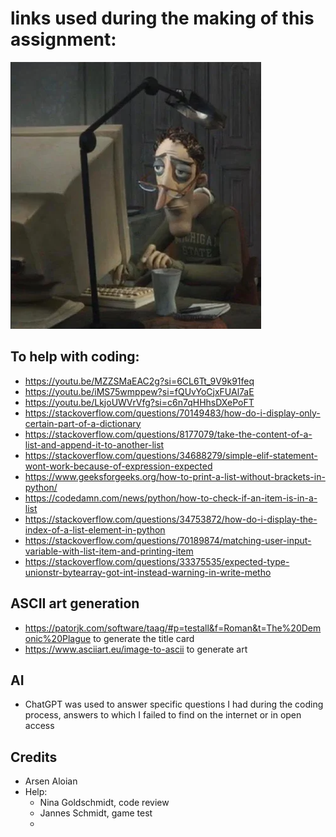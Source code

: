 # links used during the making of this assignment:
![img.png](image/img.png)
## To help with coding:
- https://youtu.be/MZZSMaEAC2g?si=6CL6Tt_9V9k91feq
- https://youtu.be/iMS75wmppew?si=fQUvYoCjxFUAl7aE
- https://youtu.be/LkjoUWVrVfg?si=c6n7qHHhsDXePoFT
- https://stackoverflow.com/questions/70149483/how-do-i-display-only-certain-part-of-a-dictionary
- https://stackoverflow.com/questions/8177079/take-the-content-of-a-list-and-append-it-to-another-list
- https://stackoverflow.com/questions/34688279/simple-elif-statement-wont-work-because-of-expression-expected
- https://www.geeksforgeeks.org/how-to-print-a-list-without-brackets-in-python/
- https://codedamn.com/news/python/how-to-check-if-an-item-is-in-a-list
- https://stackoverflow.com/questions/34753872/how-do-i-display-the-index-of-a-list-element-in-python
- https://stackoverflow.com/questions/70189874/matching-user-input-variable-with-list-item-and-printing-item
- https://stackoverflow.com/questions/33375535/expected-type-unionstr-bytearray-got-int-instead-warning-in-write-metho
## ASCII art generation
- https://patorjk.com/software/taag/#p=testall&f=Roman&t=The%20Demonic%20Plague to generate the title card
- https://www.asciiart.eu/image-to-ascii to generate art
## AI
- ChatGPT was used to answer specific questions I had during the coding process, answers to which I failed to find on the internet or in open access

## Credits
- Arsen Aloian
- Help: 
  - Nina Goldschmidt, code review
  - Jannes Schmidt, game test
  - 